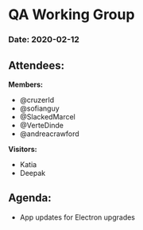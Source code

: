 # QA Working Group

### Date: 2020-02-12

## Attendees:

**Members:**
- @cruzerld
- @sofianguy
- @SlackedMarcel
- @VerteDinde
- @andreacrawford

**Visitors:**
* Katia
* Deepak


## Agenda:
* App updates for Electron upgrades